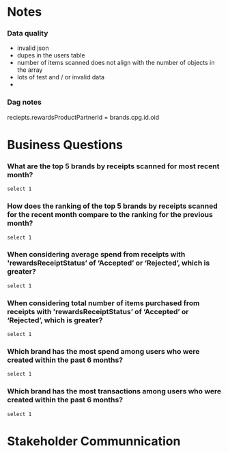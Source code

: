 # Notes

### Data quality
 - invalid json
 - dupes in the users table
 - number of items scanned does not align with the number of objects in the array
 - lots of test and / or invalid data
 - 

### Dag notes
reciepts.rewardsProductPartnerId = brands.cpg.id.oid


# Business Questions
### What are the top 5 brands by receipts scanned for most recent month?

```
select 1 
```
### How does the ranking of the top 5 brands by receipts scanned for the recent month compare to the ranking for the previous month?

```
select 1 
```

### When considering average spend from receipts with 'rewardsReceiptStatus’ of ‘Accepted’ or ‘Rejected’, which is greater?

```
select 1 
```

### When considering total number of items purchased from receipts with 'rewardsReceiptStatus’ of ‘Accepted’ or ‘Rejected’, which is greater?

```
select 1 
```

### Which brand has the most spend among users who were created within the past 6 months?

```
select 1 
```

### Which brand has the most transactions among users who were created within the past 6 months?

```
select 1 
```


# Stakeholder Communnication
